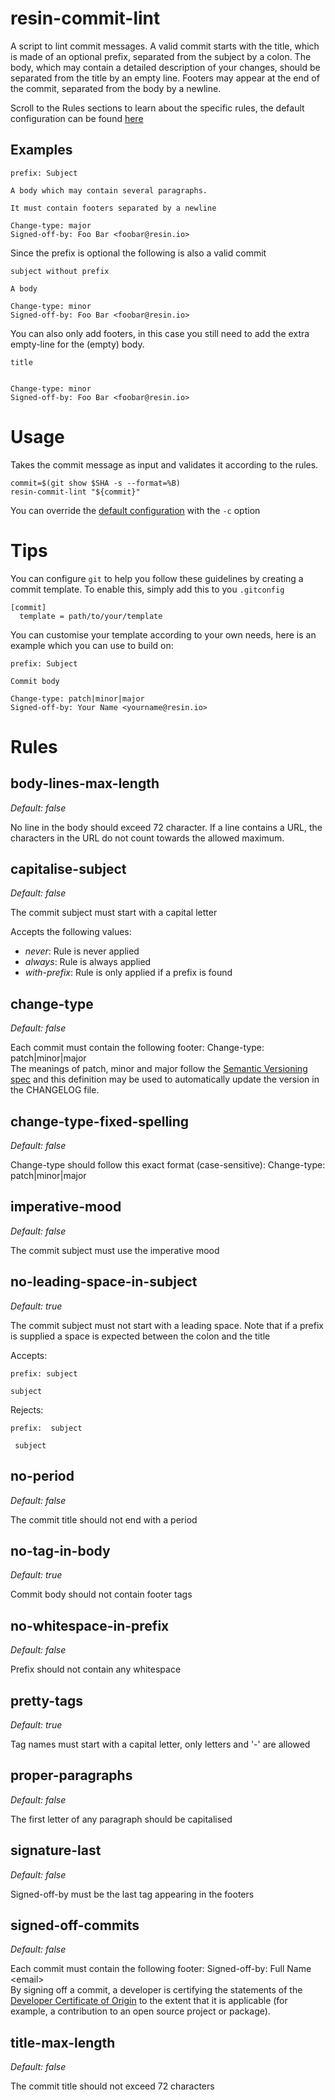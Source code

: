 # resin-commit-lint

A script to lint commit messages.
A valid commit starts with the title, which is made of an optional prefix, separated from the subject by a colon.
The body, which may contain a detailed description of your changes, should be separated from the title by an empty line.
Footers may appear at the end of the commit, separated from the body by a newline.

Scroll to the Rules sections to learn about the specific rules, the default
configuration can be found [here](https://github.com/resin-io/resin-commit-lint/blob/master/config.json)


## Examples

```
prefix: Subject

A body which may contain several paragraphs.

It must contain footers separated by a newline

Change-type: major
Signed-off-by: Foo Bar <foobar@resin.io>
```

Since the prefix is optional the following is also a valid commit

```
subject without prefix

A body

Change-type: minor
Signed-off-by: Foo Bar <foobar@resin.io>
```

You can also only add footers, in this case you still need to add the extra empty-line for the (empty) body.

```
title


Change-type: minor
Signed-off-by: Foo Bar <foobar@resin.io>
```

# Usage
Takes the commit message as input and validates it according to the rules.

```
commit=$(git show $SHA -s --format=%B)
resin-commit-lint "${commit}"
```

You can override the [default configuration](https://github.com/resin-io/resin-commit-lint/blob/master/config.json) with the `-c` option

# Tips
You can configure `git` to help you follow these guidelines by creating a commit
template. To enable this, simply add this to you `.gitconfig`

```
[commit]
  template = path/to/your/template
```

You can customise your template according to your own needs, here is an example
which you can use to build on:
```
prefix: Subject

Commit body

Change-type: patch|minor|major
Signed-off-by: Your Name <yourname@resin.io>
```
# Rules

## body-lines-max-length
*Default: false*

No line in the body should exceed 72 character.
If a line contains a URL, the characters in the URL do not
count towards the allowed maximum.

## capitalise-subject
*Default: false*

The commit subject must start with a capital letter

Accepts the following values:
- *never*: Rule is never applied
- *always*: Rule is always applied
- *with-prefix*: Rule is only applied if a prefix is found

## change-type
*Default: false*

Each commit must contain the following footer: Change-type: patch|minor|major  
The meanings of patch, minor and major follow the [Semantic Versioning spec](https://semver.org/)
and this definition may be used to automatically update the version in the CHANGELOG file.

## change-type-fixed-spelling
*Default: false*

Change-type should follow this exact format (case-sensitive): Change-type: patch|minor|major

## imperative-mood
*Default: false*

The commit subject must use the imperative mood

## no-leading-space-in-subject
*Default: true*

The commit subject must not start with a leading space.
Note that if a prefix is supplied a space is expected between the colon and the title

Accepts:

```
prefix: subject
```
```
subject
```

Rejects:

```
prefix:  subject
```
```
 subject
```

## no-period
*Default: false*

The commit title should not end with a period

## no-tag-in-body
*Default: true*

Commit body should not contain footer tags

## no-whitespace-in-prefix
*Default: false*

Prefix should not contain any whitespace

## pretty-tags
*Default: true*

Tag names must start with a capital letter, only letters and '-' are allowed

## proper-paragraphs
*Default: false*

The first letter of any paragraph should be capitalised

## signature-last
*Default: false*

Signed-off-by must be the last tag appearing in the footers

## signed-off-commits
*Default: false*

Each commit must contain the following footer: Signed-off-by: Full Name <email\>  
By signing off a commit, a developer is certifying the statements of the
[Developer Certificate of Origin](https://developercertificate.org/) to the extent that
it is applicable (for example, a contribution to an open source project or package).

## title-max-length
*Default: false*

The commit title should not exceed 72 characters

